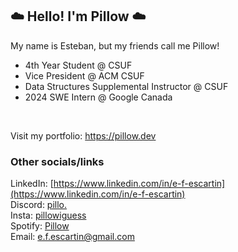 
## ☁️ Hello! I'm Pillow ☁️

My name is Esteban, but my friends call me Pillow!

- 4th Year Student @ CSUF
- Vice President @ ACM CSUF
- Data Structures Supplemental Instructor @ CSUF
- 2024 SWE Intern @ Google Canada

<br>

Visit my portfolio:
https://pillow.dev

### Other socials/links

LinkedIn: [https://www.linkedin.com/in/e-f-escartin](https://www.linkedin.com/in/e-f-escartin)<br>
Discord: [pillo.](https://discord.com/users/407963398207176715)<br>
Insta: [pillowiguess](https://www.instagram.com/pillowiguess/)<br>
Spotify: [Pillow](https://open.spotify.com/user/w4kn7ou1m1tnziicyppza0k3n)<br>
Email: [e.f.escartin@gmail.com](mailto:e.f.escartin%40gmail.com)
